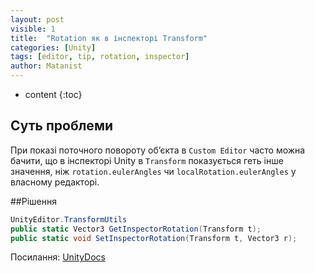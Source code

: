 ```yaml
---
layout: post
visible: 1
title:  "Rotation як в інспекторі Transform"
categories: [Unity]
tags: [editor, tip, rotation, inspector]
author: Matanist
---
```


* content
{:toc}

## Суть проблеми
При показі поточного повороту об’єкта в ```Custom Editor``` часто можна бачити, що в інспекторі Unity в ```Transform``` показується геть інше значення, ніж ```rotation.eulerAngles``` чи ```localRotation.eulerAngles``` у власному редакторі.

##Рішення
```c#
UnityEditor.TransformUtils
public static Vector3 GetInspectorRotation(Transform t);
public static void SetInspectorRotation(Transform t, Vector3 r);
```





Посилання:
[UnityDocs](https://docs.unity3d.com/ScriptReference/TransformUtils.html")

